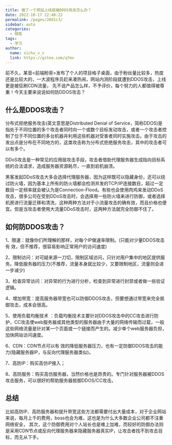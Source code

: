 ```yaml
---
title: 做了一个网站上线就被DDOS攻击怎么办？
date: 2022-10-17 22:40:22
permalink: /pages/20d1c3/
sidebar: auto
categories:
  - 随笔
tags:
  - 学习
author: 
  name: xichu_v_v
  link: https://gitee.com/qfmx
---
```


前不久，某音<前端盼哥>发布了个人的项目格子桌面，由于粉丝量比较多，热度还是比较大的，一大波程序员赶来凑热闹，网站内测阶段就遭到DDOS攻击，上线更是被狂刷CDN流量，
先不说产品怎么样，不予评价，每个努力的人都值得被尊重！今天主要来说说如何防DDOS攻击？

## 什么是DDOS攻击？

分布式拒绝服务攻击(英文意思是Distributed Denial of Service，简称DDOS)是指处于不同位置的多个攻击者同时向一个或数个目标发动攻击，或者一个攻击者控制了位于不同位置的多台机器并利用这些机器对受害者同时实施攻击。由于攻击的发出点是分布在不同地方的，这类攻击称为分布式拒绝服务攻击，其中的攻击者可以有多个。

DDoS攻击是一种常见的应用层攻击手段，攻击者借助代理服务器生成指向目标系统的合法请求，造成服务器资源耗尽，一直到宕机崩溃。

黑客发起DDoS攻击大多会选择代理服务器，因为这样既可以隐藏身份，还可以绕过防火墙，因为基本上所有的防火墙都会检测并发的TCP/IP连接数目，超过一定数目一定频率就会被认为是Connection-Flood。有些也会使用肉鸡来发动DDoS攻击，很多公司在受到DDoS攻击时，会选择用一些防火墙来进行防御，或者选择机房进行流量迁移和清洗，这种两种方法对于小流量攻击的确有效，而且价格也便宜。但是当攻击者使用大流量DDoS攻击时，这两种方法就完全防御不住了。

## 如何防DDOS攻击？

1、限速：就像你们所理解的那样，对每个IP做速率限制。(只能对少量DDOS攻击有 效，但不推荐，很容易影响正常用户的访问速度)

2、限制访问：对可疑来源一刀切，限制区域访问，只针对用户集中的地区提供服务。降低服务器的压力(不推荐，流量本身就比较少，又要限制地区，流量则会进一步减少)

3、检查异常访问：对异常的行为进行分析，检查到异常进行封禁或者做一些验证逻辑。

4、增加带宽：提高服务器带宽也可以防御DDOS攻击，但要想通过带宽来完全抵御攻击，成本会很高。

5、使用负载均衡技术 ：负载均衡技术主要针对DDOS攻击中的CC攻击进行防护，CC攻击使web服务器或其他类型的服务器由于大量的网络传输而过载，一般这些网络流量是针对某一个页面或一个链接而产生的。减少单个web服务器负担，加快网站访问速度。

6、CDN：CDN节点可以有 效的降低服务器压力，也有一定防御DDOS攻击的能力(隐藏服务器IP，与反向代理服务器类似)。

7、高防IP：购买高仿iP接入；

8、高防服务：购买高仿服务器，当然价格也是昂贵的。专门针对服务器被DDOS攻击服务，可以很好的帮助服务器抵御DDOS/CC攻击。

## 总结
比如高防IP、高防服务器和提升带宽这些方法都需要付出大量成本，对于企业网站来说，每月上千的费用，boss也会为难，这也是为什么大多数企业公司都不注重网络安全，
其次，这个防御费用对个人站长也是难上加难，而较好的防御办法则是采用CDN节点或反向代理服务器来隐藏服务器真实IP，让攻击者找不到攻击目标，而无从下手。